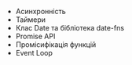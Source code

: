 - Асинхронність  
- Таймери  
- Клас Date та бібліотека date-fns  
- Promise API  
- Промісифікація функцій  
- Event Loop